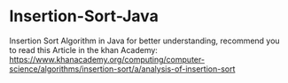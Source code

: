 # Insertion-Sort-Java
Insertion Sort Algorithm in Java for better understanding, recommend you to read this Article in the khan Academy:   
https://www.khanacademy.org/computing/computer-science/algorithms/insertion-sort/a/analysis-of-insertion-sort
